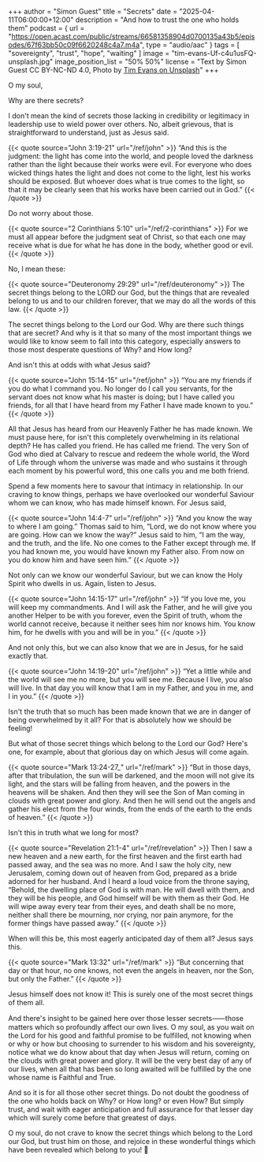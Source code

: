 +++
author = "Simon Guest"
title = "Secrets"
date = "2025-04-11T06:00:00+12:00"
description = "And how to trust the one who holds them"
podcast = { url = "https://open.acast.com/public/streams/66581358904d0700135a43b5/episodes/67f63bb50c09f6620248c4a7.m4a", type = "audio/aac" }
tags = [ "sovereignty", "trust", "hope", "waiting" ]
image = "tim-evans-Uf-c4u1usFQ-unsplash.jpg"
image_position_list = "50% 50%"
license = "Text by Simon Guest CC BY-NC-ND 4.0, Photo by [Tim Evans on Unsplash](https://unsplash.com/photos/numbers-on-metal-deposit-boxes-in-a-bank-Uf-c4u1usFQ)"
+++

O my soul,

Why are there secrets?

I don't mean the kind of secrets those lacking in credibility or legitimacy in leadership use to wield power over others. No, albeit grievous, that is straightforward to understand, just as Jesus said.

{{< quote source="John 3:19-21" url="/ref/john" >}}
“And this is the judgment: the light has come into the world, and people loved the darkness rather than the light because their works were evil. For everyone who does wicked things hates the light and does not come to the light, lest his works should be exposed. But whoever does what is true comes to the light, so that it may be clearly seen that his works have been carried out in God.”
{{< /quote >}}

Do not worry about those.

{{< quote source="2 Corinthians 5:10" url="/ref/2-corinthians" >}}
For we must all appear before the judgment seat of Christ, so that each one may receive what is due for what he has done in the body, whether good or evil.
{{< /quote >}}

No, I mean these:

{{< quote source="Deuteronomy 29:29" url="/ref/deuteronomy" >}}
The secret things belong to the LORD our God, but the things that are revealed belong to us and to our children forever, that we may do all the words of this law.
{{< /quote >}}

The secret things belong to the Lord our God. Why are there such things that are secret? And why is it that so many of the most important things we would like to know seem to fall into this category, especially answers to those most desperate questions of Why? and How long?

And isn't this at odds with what Jesus said?

{{< quote source="John 15:14-15" url="/ref/john" >}}
“You are my friends if you do what I command you. No longer do I call you servants, for the servant does not know what his master is doing; but I have called you friends, for all that I have heard from my Father I have made known to you.”
{{< /quote >}}

All that Jesus has heard from our Heavenly Father he has made known. We must pause here, for isn't this completely overwhelming in its relational depth? He has called you friend. He has called me friend. The very Son of God who died at Calvary to rescue and redeem the whole world, the Word of Life through whom the universe was made and who sustains it through each moment by his powerful word, this one calls you and me both friend.

Spend a few moments here to savour that intimacy in relationship. In our craving to know things, perhaps we have overlooked our wonderful Saviour whom we can know, who has made himself known. For Jesus said,

{{< quote source="John 14:4-7" url="/ref/john" >}}
“And you know the way to where I am going.” Thomas said to him, “Lord, we do not know where you are going. How can we know the way?” Jesus said to him, “I am the way, and the truth, and the life. No one comes to the Father except through me. If you had known me, you would have known my Father also. From now on you do know him and have seen him.”
{{< /quote >}}

Not only can we know our wonderful Saviour, but we can know the Holy Spirit who dwells in us. Again, listen to Jesus.

{{< quote source="John 14:15-17" url="/ref/john" >}}
“If you love me, you will keep my commandments. And I will ask the Father, and he will give you another Helper to be with you forever, even the Spirit of truth, whom the world cannot receive, because it neither sees him nor knows him. You know him, for he dwells with you and will be in you.”
{{< /quote >}}

And not only this, but we can also know that we are in Jesus, for he said exactly that.

{{< quote source="John 14:19-20" url="/ref/john" >}}
“Yet a little while and the world will see me no more, but you will see me. Because I live, you also will live. In that day you will know that I am in my Father, and you in me, and I in you.”
{{< /quote >}}

Isn't the truth that so much has been made known that we are in danger of being overwhelmed by it all? For that is absolutely how we should be feeling!

But what of those secret things which belong to the Lord our God? Here's one, for example, about that glorious day on which Jesus will come again.

{{< quote source="Mark 13:24-27_" url="/ref/mark" >}}
“But in those days, after that tribulation, the sun will be darkened, and the moon will not give its light, and the stars will be falling from heaven, and the powers in the heavens will be shaken. And then they will see the Son of Man coming in clouds with great power and glory. And then he will send out the angels and gather his elect from the four winds, from the ends of the earth to the ends of heaven.”
{{< /quote >}}

Isn't this in truth what we long for most?

{{< quote source="Revelation 21:1-4" url="/ref/revelation" >}}
Then I saw a new heaven and a new earth, for the first heaven and the first earth had passed away, and the sea was no more. And I saw the holy city, new Jerusalem, coming down out of heaven from God, prepared as a bride adorned for her husband. And I heard a loud voice from the throne saying, “Behold, the dwelling place of God is with man. He will dwell with them, and they will be his people, and God himself will be with them as their God. He will wipe away every tear from their eyes, and death shall be no more, neither shall there be mourning, nor crying, nor pain anymore, for the former things have passed away.”
{{< /quote >}}

When will this be, this most eagerly anticipated day of them all? Jesus says this.

{{< quote source="Mark 13:32" url="/ref/mark" >}}
“But concerning that day or that hour, no one knows, not even the angels in heaven, nor the Son, but only the Father.”
{{< /quote >}}

Jesus himself does not know it! This is surely one of the most secret things of them all.

And there's insight to be gained here over those lesser secrets⸺those matters which so profoundly affect our own lives. O my soul, as you wait on the Lord for his good and faithful promise to be fulfilled, not knowing when or why or how but choosing to surrender to his wisdom and his sovereignty, notice what we do know about that day when Jesus will return, coming on the clouds with great power and glory. It will be the very best day of any of our lives, when all that has been so long awaited will be fulfilled by the one whose name is Faithful and True.

And so it is for all those other secret things. Do not doubt the goodness of the one who holds back on Why? or How long? or even How? But simply trust, and wait with eager anticipation and full assurance for that lesser day which will surely come before that greatest of days.

O my soul, do not crave to know the secret things which belong to the Lord our God, but trust him on those, and rejoice in these wonderful things which have been revealed which belong to you! 🙏
